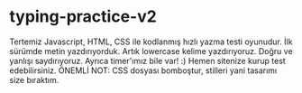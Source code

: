 # typing-practice-v2
Tertemiz Javascript, HTML, CSS ile kodlanmış hızlı yazma testi oyunudur. İlk sürümde metin yazdırıyorduk. Artık lowercase kelime yazdırıyoruz. Doğru ve yanlışı saydırıyoruz. Ayrıca timer'ımız bile var! :) Hemen sitenize kurup test edebilirsiniz. ÖNEMLİ NOT: CSS dosyası bomboştur, stilleri yani tasarımı size bıraktım.
